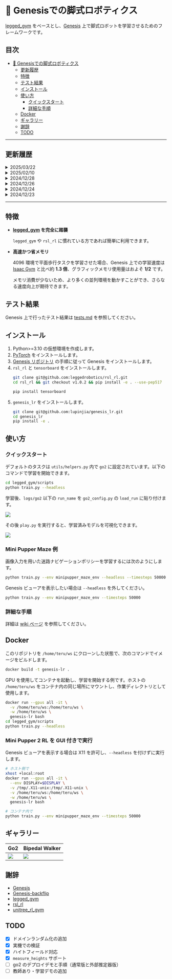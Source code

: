 # 🦿 Genesisでの脚式ロボティクス

[legged_gym](https://github.com/leggedrobotics/legged_gym) をベースとし、[Genesis](https://github.com/Genesis-Embodied-AI/Genesis/tree/main) 上で脚式ロボットを学習させるためのフレームワークです。

## 目次
- [🦿 Genesisでの脚式ロボティクス](#-genesisでの脚式ロボティクス)
  - [更新履歴](#更新履歴)
  - [特徴](#特徴)
  - [テスト結果](#テスト結果)
  - [インストール](#インストール)
  - [使い方](#使い方)
    - [クイックスタート](#クイックスタート)
    - [詳細な手順](#詳細な手順)
  - [Docker](#docker)
  - [ギャラリー](#ギャラリー)
  - [謝辞](#謝辞)
  - [TODO](#todo)

---
## 更新履歴

<details>
<summary>2025/03/22</summary>

- [legged_gym](https://github.com/lupinjia/legged_gym_ext) をベースにした新しいリポジトリを作成しました。

</details>

<details>
<summary>2025/02/10</summary>

- `measure_heights` をサポートし、外界情報を用いた歩行デモ ([go2_rough](https://github.com/lupinjia/genesis_lr/tree/main/legged_gym/envs/go2/go2_rough)) を追加しました。

![](./test_resources//go2_rough_demo.gif)

</details>

<details>
<summary>2024/12/28</summary>

- 手順をまとめた [wiki](https://github.com/lupinjia/genesis_lr/wiki) を追加しました。

</details>

<details>
<summary>2024/12/26</summary>

- 地形機能を追加しました。選択できる地形タイプは `"plane"`, `"heightfield"` です。

  ![](./test_resources/terrain_demo.gif)

- テスト結果を [tests.md](./test_resources/tests.md) に移動しました。

</details>

<details>
<summary>2024/12/24</summary>

- 新しいデモ環境 `bipedal_walker` を追加しました。

</details>

<details>
<summary>2024/12/23</summary>

- `main` ブランチと `deploy` ブランチを分割しました。`deploy` ブランチはカスタム版 `rsl_rl` と一緒に使用してください（近日公開予定）。

</details>

---

## 特徴

- **[legged_gym](https://github.com/leggedrobotics/legged_gym) を完全に踏襲**

  `legged_gym` や `rsl_rl` に慣れている方であれば簡単に利用できます。

- **高速かつ省メモリ**

  4096 環境で平面歩行タスクを学習させた場合、Genesis 上での学習速度は [Isaac Gym](https://developer.nvidia.com/isaac-gym) と比べ約 **1.3 倍**、グラフィックメモリ使用量はおよそ **1/2** です。

  メモリ消費が少ないため、より多くの並列環境を動かすことができ、さらなる速度向上が期待できます。

## テスト結果

Genesis 上で行ったテスト結果は [tests.md](./test_resources/tests.md) を参照してください。

## インストール

1. Python>=3.10 の仮想環境を作成します。
2. [PyTorch](https://pytorch.org/) をインストールします。
3. [Genesis リポジトリ](https://github.com/Genesis-Embodied-AI/Genesis) の手順に従って Genesis をインストールします。
4. `rsl_rl` と `tensorboard` をインストールします。
   ```bash
   git clone git@github.com:leggedrobotics/rsl_rl.git
   cd rsl_rl && git checkout v1.0.2 && pip install -e . --use-pep517

   pip install tensorboard
   ```
5. `genesis_lr` をインストールします。
   ```bash
   git clone git@github.com:lupinjia/genesis_lr.git
   cd genesis_lr
   pip install -e .
   ```

## 使い方

### クイックスタート

デフォルトのタスクは `utils/helpers.py` 内で `go2` に設定されています。以下のコマンドで学習を開始できます。

```bash
cd legged_gym/scripts
python train.py --headless
```

学習後、`logs/go2` 以下の `run_name` を `go2_config.py` の `load_run` に貼り付けます。

![](./test_resources/paste_load_run.png)

その後 `play.py` を実行すると、学習済みモデルを可視化できます。

![](./test_resources/go2_flat_play.gif)

### Mini Pupper Maze 例

画像入力を用いた迷路ナビゲーションポリシーを学習するには次のようにします。

```bash
python train.py --env minipupper_maze_env --headless --timesteps 50000
```

Genesis ビューアを表示したい場合は `--headless` を外してください。

```bash
python train.py --env minipupper_maze_env --timesteps 50000
```

### 詳細な手順

詳細は [wiki ページ](https://github.com/lupinjia/genesis_lr/wiki) を参照してください。

## Docker

このリポジトリを `/home/teru/ws` にクローンした状態で、次のコマンドでイメージをビルドします。

```bash
docker build -t genesis-lr .
```

GPU を使用してコンテナを起動し、学習を開始する例です。ホストの `/home/teru/ws` をコンテナ内の同じ場所にマウントし、作業ディレクトリとして使用します。

```bash
docker run --gpus all -it \
  -v /home/teru/ws:/home/teru/ws \
  -w /home/teru/ws \
  genesis-lr bash
cd legged_gym/scripts
python train.py --headless
```

### Mini Pupper 2 RL を GUI 付きで実行

Genesis ビューアを表示する場合は X11 を許可し、`--headless` を付けずに実行します。

```bash
# ホスト側で
xhost +local:root
docker run --gpus all -it \
  --env DISPLAY=$DISPLAY \
  -v /tmp/.X11-unix:/tmp/.X11-unix \
  -v /home/teru/ws:/home/teru/ws \
  -w /home/teru/ws \
  genesis-lr bash

# コンテナ内で
python train.py --env minipupper_maze_env --timesteps 50000
```

## ギャラリー

| Go2 | Bipedal Walker |
| --- | --- |
| ![](./test_resources/go2_flat_play.gif) | ![](./test_resources/bipedal_walker_flat.gif) |

## 謝辞

- [Genesis](https://github.com/Genesis-Embodied-AI/Genesis/tree/main)
- [Genesis-backflip](https://github.com/ziyanx02/Genesis-backflip)
- [legged_gym](https://github.com/leggedrobotics/legged_gym)
- [rsl_rl](https://github.com/leggedrobotics/rsl_rl)
- [unitree_rl_gym](https://github.com/unitreerobotics/unitree_rl_gym)

## TODO

- [x] ドメインランダム化の追加
- [x] 実機での検証
- [x] ハイトフィールド対応
- [x] `measure_heights` サポート
- [ ] go2 のデプロイデモと手順（通常版と外部推定器版）
- [ ] 教師あり・学習デモの追加
